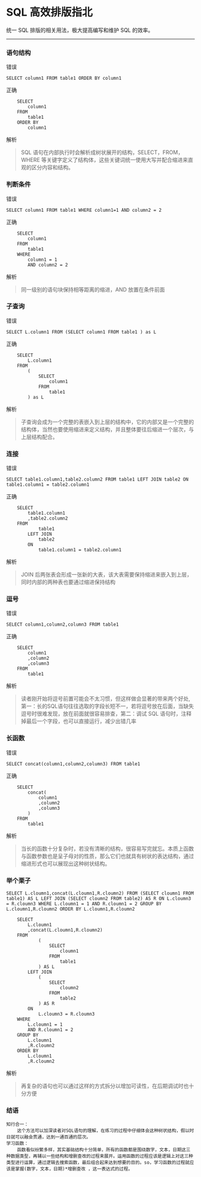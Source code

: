 # SQL 高效排版指北
统一 SQL 排版的相关用法，极大提高编写和维护 SQL 的效率。

---
### 语句结构
错误
```
SELECT column1 FROM table1 ORDER BY column1
```
正确
```
    SELECT 
        column1 
    FROM 
        table1
    ORDER BY 
        column1
```
解析
> SQL 语句在内部执行时会解析成树状展开的结构，SELECT，FROM，WHERE 等关键字定义了结构体，这些关键词统一使用大写并配合缩进来直观的区分内容和结构。

### 判断条件
错误
```
SELECT column1 FROM table1 WHERE column1=1 AND column2 = 2 
```
正确
```
    SELECT 
        column1 
    FROM 
        table1
    WHERE
        column1 = 1 
        AND column2 = 2 
```
解析
> 同一级别的语句块保持相等距离的缩进，AND 放置在条件前面

### 子查询
错误
```
SELECT L.column1 FROM (SELECT column1 FROM table1 ) as L
```
正确
```
    SELECT 
        L.column1 
    FROM 
        (
            SELECT 
                column1 
            FROM 
                table1 
        ) as L
```
解析
> 子查询会成为一个完整的表嵌入到上层的结构中，它的内部又是一个完整的结构体，当然也要使用缩进来定义结构，并且整体要往后缩进一个层次，与上层结构配合。

### 连接
错误
```
SELECT table1.column1,table2.column2 FROM table1 LEFT JOIN table2 ON table1.column1 = table2.column1
```
正确
```
    SELECT 
        table1.column1
        ,table2.column2
    FROM
            table1
        LEFT JOIN
            table2
        ON
            table1.column1 = table2.column1
```
解析
> JOIN 后两张表会形成一张新的大表，该大表需要保持缩进来嵌入到上层，同时内部的两种表也要通过缩进保持结构

### 逗号
错误
```
SELECT column1,column2,column3 FROM table1
```
正确
```
    SELECT 
        column1
        ,column2
        ,column3
    FROM 
        table1
```
解析
> 读者刚开始将逗号前置可能会不太习惯，但这样做会显著的带来两个好处,第一：长的SQL语句往往选取的字段长短不一，若将逗号放在后面，当缺失逗号时很难发现，放在前面就很容易排查，第二：调试 SQL 语句时，注释掉最后一个字段，也可以直接运行，减少出错几率

### 长函数
错误
```
SELECT concat(column1,column2,column3) FROM table1
```
正确
```
    SELECT
        concat(
            column1
            ,column2
            ,column3
        ) 
    FROM 
        table1
```
解析
> 当长的函数十分复杂时，若没有清晰的结构，很容易写完就忘。本质上函数与函数参数也是呈子母对的性质，那么它们也就具有树状的表达结构，通过缩进形式也可以展现出这种树状结构。

### 举个栗子
```
SELECT L.cloumn1,concat(L.cloumn1,R.cloumn2) FROM (SELECT cloumn1 FROM table1) AS L LEFT JOIN (SELECT cloumn2 FROM table2) AS R ON L.cloumn3 = R.cloumn3 WHERE L.cloumn1 = 1 AND R.cloumn1 = 2 GROUP BY L.cloumn1,R.cloumn2 ORDER BY L.cloumn1,R.cloumn2
```

```
    SELECT
        L.cloumn1
        ,concat(L.cloumn1,R.cloumn2)
    FROM
            (
                SELECT
                    cloumn1
                FROM
                    table1
            ) AS L
        LEFT JOIN
            (
                SELECT
                    cloumn2
                FROM
                    table2
            ) AS R
        ON
            L.cloumn3 = R.cloumn3
    WHERE
        L.cloumn1 = 1
        AND R.cloumn1 = 2
    GROUP BY
        L.cloumn1
        ,R.cloumn2
    ORDER BY
        L.cloumn1
        ,R.cloumn2
```
解析
> 再复杂的语句也可以通过这样的方式拆分以增加可读性，在后期调试时也十分方便

### 结语
    知行合一：
        这个方法可以加深读者对SQL语句的理解，在练习的过程中仔细体会这种树状结构，假以时日就可以融会贯通，达到一通百通的层次。
    学习函数：
        函数看似纷繁多样，其实基础结构十分简单，所有的函数都是围绕数字，文本，日期这三种数据类型，再辅以一些结构和增删查改的过程来展开。运用函数的过程应该是逻辑上对这三种类型进行运算，通过逻辑去搜索函数，最后组合起来达到想要的目的。so，学习函数的过程就应该是掌握(数字，文本，日期)*增删查改 ，这一表达式的过程。
